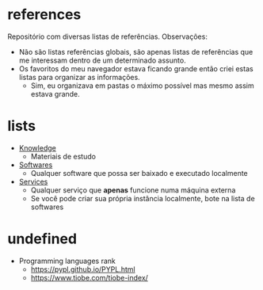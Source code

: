 # references
Repositório com diversas listas de referências. Observações:
- Não são listas referências globais, são apenas listas de referências que me interessam dentro de um determinado assunto.
- Os favoritos do meu navegador estava ficando grande então criei estas listas para organizar as informações.
  - Sim, eu organizava em pastas o máximo possível mas mesmo assim estava grande.

# lists
- [Knowledge](KNOWLEDGE.md)
  - Materiais de estudo
- [Softwares](SOFTWARES.md)
  - Qualquer software que possa ser baixado e executado localmente
- [Services](SERVICES.md)
  - Qualquer serviço que **apenas** funcione numa máquina externa
  - Se você pode criar sua própria instância localmente, bote na lista de softwares

# undefined
- Programming languages rank
  - https://pypl.github.io/PYPL.html
  - https://www.tiobe.com/tiobe-index/
